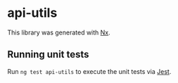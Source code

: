 # api-utils

This library was generated with [Nx](https://nx.dev).

## Running unit tests

Run `ng test api-utils` to execute the unit tests via [Jest](https://jestjs.io).
